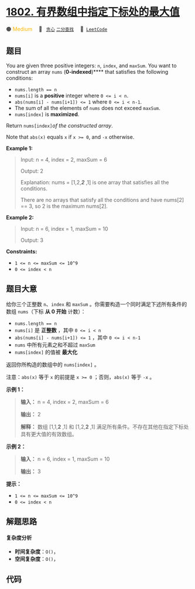# [1802. 有界数组中指定下标处的最大值](https://leetcode.com/problems/maximum-value-at-a-given-index-in-a-bounded-array)

🟠 <font color=#ffb800>Medium</font>&emsp; 🔖&ensp; [`贪心`](/leetcode-js/outline/tag/greedy.md) [`二分查找`](/leetcode-js/outline/tag/binary-search.md)&emsp; 🔗&ensp;[`LeetCode`](https://leetcode.com/problems/maximum-value-at-a-given-index-in-a-bounded-array)

## 题目

You are given three positive integers: `n`, `index`, and `maxSum`. You want to
construct an array `nums` (**0-indexed**)**** that satisfies the following
conditions:

  * `nums.length == n`
  * `nums[i]` is a **positive** integer where `0 <= i < n`.
  * `abs(nums[i] - nums[i+1]) <= 1` where `0 <= i < n-1`.
  * The sum of all the elements of `nums` does not exceed `maxSum`.
  * `nums[index]` is **maximized**.

Return `nums[index]`_of the constructed array_.

Note that `abs(x)` equals `x` if `x >= 0`, and `-x` otherwise.



**Example 1:**

> Input: n = 4, index = 2,  maxSum = 6
> 
> Output: 2
> 
> Explanation: nums = [1,2,_**2**_ ,1] is one array that satisfies all the conditions.
> 
> There are no arrays that satisfy all the conditions and have nums[2] == 3, so 2 is the maximum nums[2].

**Example 2:**

> Input: n = 6, index = 1,  maxSum = 10
> 
> Output: 3

**Constraints:**

  * `1 <= n <= maxSum <= 10^9`
  * `0 <= index < n`


## 题目大意

给你三个正整数 `n`、`index` 和 `maxSum` 。你需要构造一个同时满足下述所有条件的数组 `nums`（下标 **从 0 开始** 计数）：

  * `nums.length == n`
  * `nums[i]` 是 **正整数** ，其中 `0 <= i < n`
  * `abs(nums[i] - nums[i+1]) <= 1` ，其中 `0 <= i < n-1`
  * `nums` 中所有元素之和不超过 `maxSum`
  * `nums[index]` 的值被 **最大化**

返回你所构造的数组中的 `nums[index]` 。

注意：`abs(x)` 等于 `x` 的前提是 `x >= 0` ；否则，`abs(x)` 等于 `-x` 。

**示例 1：**

> 
> 
> 
> 
> 
> **输入：** n = 4, index = 2,  maxSum = 6
> 
> **输出：** 2
> 
> **解释：** 数组 [1,1,**2** ,1] 和 [1,2,**2** ,1] 满足所有条件。不存在其他在指定下标处具有更大值的有效数组。
> 
> 

**示例 2：**

> 
> 
> 
> 
> 
> **输入：** n = 6, index = 1,  maxSum = 10
> 
> **输出：** 3
> 
> 

**提示：**

  * `1 <= n <= maxSum <= 10^9`
  * `0 <= index < n`


## 解题思路

#### 复杂度分析

- **时间复杂度**：`O()`，
- **空间复杂度**：`O()`，

## 代码

```javascript

```